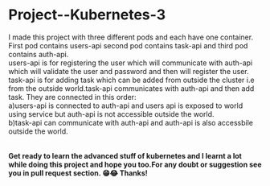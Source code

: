 # Project--Kubernetes-3

<table>
  I made this project with three different pods and each have one container. First pod contains users-api second pod contains task-api and third pod contains auth-api.<br/>
  users-api is for registering the user which will communicate with auth-api which will validate the user and password and then will register the user.
  task-api is for adding task which can be added from outside the cluster i.e from the outside world.task-api communicates with auth-api and then add task.
  They are connected in this order:<br/>
  a)users-api is connected to auth-api and users api is exposed to world using service but auth-api is not accessible outside the world.
  <br/>
  b)task-api can communicate with auth-api and auth-api is also accessbile outside the world.
  <br/>
</table>

**Get ready to learn the advanced stuff of kubernetes and I learnt a lot while doing this project and hope you too.For any doubt or suggestion see you in pull request section. 
😁😂 Thanks!**
